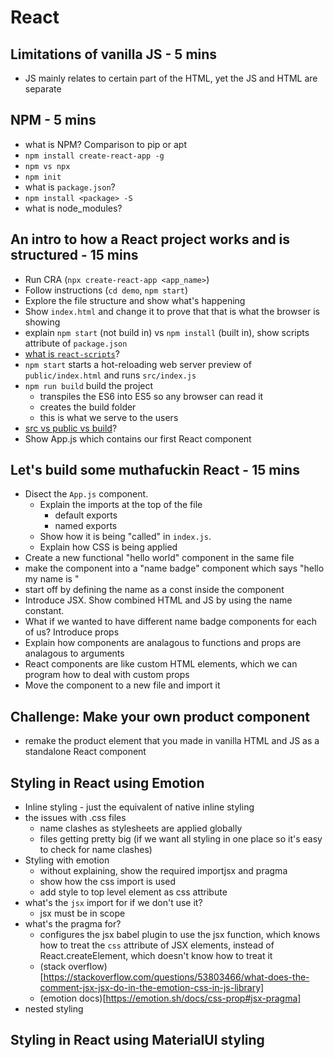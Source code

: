 # React

## Limitations of vanilla JS - 5 mins
- JS mainly relates to certain part of the HTML, yet the JS and HTML are separate

## NPM - 5 mins
- what is NPM? Comparison to pip or apt
- ```npm install create-react-app -g```
- ```npm vs npx```
- ```npm init```
- what is ```package.json```?
- ```npm install <package> -S```
- what is node_modules?

## An intro to how a React project works and is structured - 15 mins
- Run CRA (```npx create-react-app <app_name>```)
- Follow instructions (```cd demo```, ```npm start```)
- Explore the file structure and show what's happening
- Show ```index.html``` and change it to prove that that is what the browser is showing
- explain ```npm start``` (not build in) vs ```npm install``` (built in), show scripts attribute of ```package.json```
- [what is ```react-scripts```](npmjs.com/package/react-scripts)?
- ```npm start``` starts a hot-reloading web server preview of ```public/index.html``` and runs ```src/index.js```
- ```npm run build``` build the project
    - transpiles the ES6 into ES5 so any browser can read it
    - creates the build folder
    - this is what we serve to the users
- [src vs public vs build](https://stackoverflow.com/questions/52266892/meaning-of-src-public-and-build-folders)?
- Show App.js which contains our first React component

## Let's build some muthafuckin React - 15 mins
- Disect the ```App.js``` component. 
    - Explain the imports at the top of the file
        - default exports
        - named exports
    - Show how it is being "called" in ```index.js```. 
    - Explain how CSS is being applied
- Create a new functional "hello world" component in the same file
- make the component into a "name badge" component which says "hello my name is <name>"
- start off by defining the name as a const inside the component
- Introduce JSX. Show combined HTML and JS by using the name constant.
- What if we wanted to have different name badge components for each of us? Introduce props
- Explain how components are analagous to functions and props are analagous to arguments
- React components are like custom HTML elements, which we can program how to deal with custom props
- Move the component to a new file and import it

## Challenge: Make your own product component
- remake the product element that you made in vanilla HTML and JS as a standalone React component

## Styling in React using Emotion
- Inline styling - just the equivalent of native inline styling
- the issues with .css files
    - name clashes as stylesheets are applied globally
    - files getting pretty big (if we want all styling in one place so it's easy to check for name clashes)
- Styling with emotion
    - without explaining, show the required importjsx and pragma 
    - show how the css import is used
    - add style to top level element as css attribute
- what's the ```jsx``` import for if we don't use it? 
    - jsx must be in scope
- what's the pragma for?
    - configures the jsx babel plugin to use the jsx function, which knows how to treat the ```css``` attribute of JSX elements, instead of React.createElement, which doesn't know how to treat it
    - (stack overflow)[https://stackoverflow.com/questions/53803466/what-does-the-comment-jsx-jsx-do-in-the-emotion-css-in-js-library]
    - (emotion docs)[https://emotion.sh/docs/css-prop#jsx-pragma]
- nested styling

## Styling in React using MaterialUI styling
